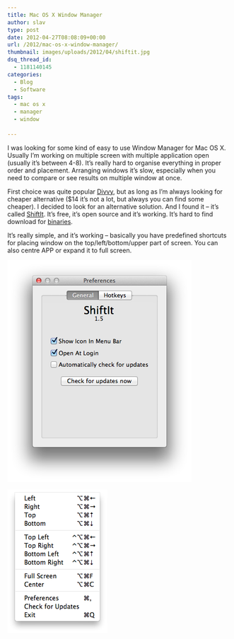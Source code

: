 ```yaml
---
title: Mac OS X Window Manager
author: slav
type: post
date: 2012-04-27T08:08:09+00:00
url: /2012/mac-os-x-window-manager/
thumbnail: images/uploads/2012/04/shiftit.jpg
dsq_thread_id:
  - 1181140145
categories:
  - Blog
  - Software
tags:
  - mac os x
  - manager
  - window

---
```

I was looking for some kind of easy to use Window Manager for Mac OS X. Usually I&#8217;m working on multiple screen with multiple application open (usually it&#8217;s between 4-8). It&#8217;s really hard to organise everything in proper order and placement. Arranging windows it&#8217;s slow, especially when you need to compare or see results on multiple window at once.

<!--more-->

First choice was quite popular [Divvy](http://mizage.com/divvy/), but as long as I&#8217;m always looking for cheaper alternative ($14 it&#8217;s not a lot, but always you can find some cheaper). I decided to look for an alternative solution. And I found it &#8211; it&#8217;s called [ShiftIt](https://github.com/fikovnik/ShiftIt#readme). It&#8217;s free, it&#8217;s open source and it&#8217;s working. It&#8217;s hard to find download for [binaries](https://github.com/fikovnik/ShiftIt/downloads).

It&#8217;s really simple, and it&#8217;s working &#8211; basically you have predefined shortcuts for placing window on the top/left/bottom/upper part of screen. You can also centre APP or expand it to full screen.

![ShiftIt-pref](images/uploads/2012/04/ShiftIt-pref.png "ShiftIt preferences panel")


![ShiftIt](images/uploads/2012/04/ShiftIt.png)